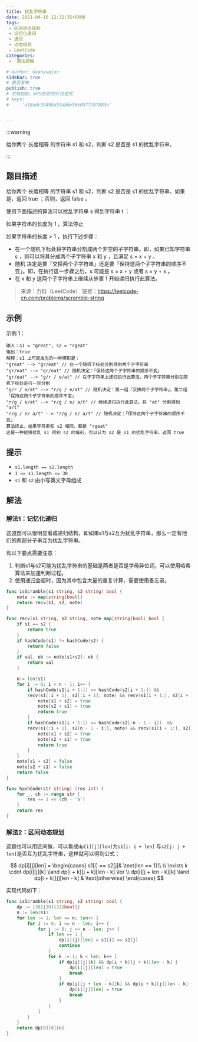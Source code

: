 ```yaml
---
title: 扰乱字符串
date: 2021-04-16 12:32:35+0800
tags:
 - 区间动态规划
 - 记忆化递归
 - 递归
 - 动态规划
 - LeetCode
categories:
 -  算法题解

# author: Guanyuqian
sidebar: true
# 是否发布
publish: true
# 文档加密，md5加密的32位密文
# keys:
# 	- 'e10adc3949ba59abbe56e057f20f883e'


---
```


:::warning

给你两个 长度相等 的字符串 s1 和 s2，判断 s2 是否是 s1 的扰乱字符串。

:::

<!-- more -->

## 题目描述


给你两个 长度相等 的字符串 s1 和 s2，判断 s2 是否是 s1 的扰乱字符串。如果是，返回 true ；否则，返回 false 。



使用下面描述的算法可以扰乱字符串 s 得到字符串 t ：

如果字符串的长度为 1 ，算法停止

如果字符串的长度 > 1 ，执行下述步骤：

- 在一个随机下标处将字符串分割成两个非空的子字符串。即，如果已知字符串 s ，则可以将其分成两个子字符串 x 和 y ，且满足 s = x + y 。
- 随机 决定是要「交换两个子字符串」还是要「保持这两个子字符串的顺序不变」。即，在执行这一步骤之后，s 可能是 s = x + y 或者 s = y + x 。
- 在 x 和 y 这两个子字符串上继续从步骤 1 开始递归执行此算法。

> 来源：力扣（LeetCode）
> 链接：https://leetcode-cn.com/problems/scramble-string


## 示例

示例 1：

```
输入：s1 = "great", s2 = "rgeat"
输出：true
解释：s1 上可能发生的一种情形是：
"great" --> "gr/eat" // 在一个随机下标处分割得到两个子字符串
"gr/eat" --> "gr/eat" // 随机决定：「保持这两个子字符串的顺序不变」
"gr/eat" --> "g/r / e/at" // 在子字符串上递归执行此算法。两个子字符串分别在随机下标处进行一轮分割
"g/r / e/at" --> "r/g / e/at" // 随机决定：第一组「交换两个子字符串」，第二组「保持这两个子字符串的顺序不变」
"r/g / e/at" --> "r/g / e/ a/t" // 继续递归执行此算法，将 "at" 分割得到 "a/t"
"r/g / e/ a/t" --> "r/g / e/ a/t" // 随机决定：「保持这两个子字符串的顺序不变」
算法终止，结果字符串和 s2 相同，都是 "rgeat"
这是一种能够扰乱 s1 得到 s2 的情形，可以认为 s2 是 s1 的扰乱字符串，返回 true
```



## 提示

- `s1.length == s2.length`
- `1 <= s1.length <= 30`
- `s1` 和 `s2` 由小写英文字母组成

## 解法

### 解法1：记忆化递归

这道题可以很明显看成递归结构，即如果s1与s2互为扰乱字符串，那么一定有他们的两部分子串互为扰乱字符串。

有以下要点需要注意：

1. 判断s1与s2可能为扰乱字符串的基础是两者是否是字母异位词，可以使用哈希算法来加速判断过程。
2. 使用递归会超时，因为其中包含大量的重复计算，需要使用备忘录。

```go
func isScramble(s1 string, s2 string) bool {
    note := map[string]bool{}
    return recv(s1, s2, note) 
}

func recv(s1 string, s2 string, note map[string]bool) bool {
    if s1 == s2 {
        return true
    }
    if hashCode(s1) != hashCode(s2) {
        return false
    }
    if val, ok := note[s1+s2]; ok {
        return val
    }

    n:= len(s1)
    for i := 0; i < n - 1; i++ {
        if hashCode(s1[i + 1:]) == hashCode(s2[i + 1:]) && 
        recv(s1[:i + 1], s2[:i + 1], note) && recv(s1[i + 1:], s2[i + 1:], note) {
            note[s1 + s2] = true
            note[s2 + s1] = true
            return true
        }
        if hashCode(s1[i + 1:]) == hashCode(s2[:n - 1 - i])  && 
        recv(s1[:i + 1], s2[n - 1 - i:], note) && recv(s1[i + 1:], s2[:n - 1 - i], note) {
            note[s1 + s2] = true
            note[s2 + s1] = true
            return true
        }
    }
    note[s1 + s2] = false
    note[s2 + s1] = false
    return false
}

func hashCode(str string) (res int) {
    for _, ch := range str {
        res += 1 << (ch - 'a')
    }
    return res
}
```



### 解法2：区间动态规划



这题也可以用区间做，可以看成`dp[i][j][len]`为`s1[i: i + len]` 与`s2[j: j + len]`是否互为扰乱字符串，这样就可以得到公式：

$$
dp[i][j][len] =
\begin{cases}
s1[i] == s2[j]& \text{len == 1}\\ \\
    \exists k   \cdot dp[i][j][k] \land  dp[i + k][j + k][len - k]  \lor \\ dp[i][j + len - k][k] \land  dp[i + k][j][len - k] &  \text{otherwise}
\end{cases}
$$

实现代码如下：



```go
func isScramble(s1 string, s2 string) bool {
    dp := [30][30][31]bool{}
    n := len(s1)
    for len := 1; len <= n; len++ {
        for i := 0; i <= n - len; i++ {
            for j := 0; j <= n - len; j++ {
                if len == 1 {
                    dp[i][j][len] = s1[i] == s2[j]
                    continue
                } 
                for k := 1; k < len; k++ {
                    if dp[i][j][k] && dp[i + k][j + k][len - k] {
                        dp[i][j][len] = true
                        break
                    }
                    if dp[i][j + len - k][k] && dp[i + k][j][len - k] {
                        dp[i][j][len] = true
                        break
                    }
                }
            }
        }
    }
    return dp[0][0][n]
}
```

